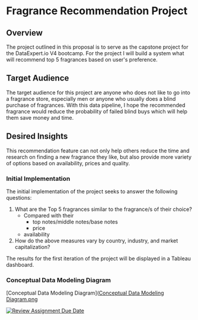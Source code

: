 # Fragrance Recommendation Project

## Overview
The project outlined in this proposal is to serve as the capstone project for the DataExpert.io V4 bootcamp. For the project I will build a system what will recommend top 5 fragrances based on user's preference. 

## Target Audience
The target audience for this project are anyone who does not like to go into a fragrance store, especially men or anyone who usually does a blind purchase of fragrances. With this data pipeline, I hope the recommended fragrance would reduce the probability of failed blind buys which will help them save money and time.

## Desired Insights
This recommendation feature can not only help others reduce the time and research on finding a new fragrance they like, but also provide more variety of options based on availability, prices and quality.

### Initial Implementation
The initial implementation of the project seeks to answer the following questions:
1. What are the Top 5 fragrances similar to the fragrance/s of their choice?
	- Compared with their
		- top notes/middle notes/base notes
		- price
    - availability
2. How do the above measures vary by country, industry, and market capitalization?

The results for the first iteration of the project will be displayed in a Tableau dashboard.

### Conceptual Data Modeling Diagram
[Conceptual Data Modeling Diagram]([Conceptual Data Modeling Diagram.png](https://github.com/DataExpert-ZachWilson-V4/capstone-project-ukangaroo/blob/main/Conceptual%20Data%20Modeling%20Diagram.png?raw=True)

[![Review Assignment Due Date](https://classroom.github.com/assets/deadline-readme-button-24ddc0f5d75046c5622901739e7c5dd533143b0c8e959d652212380cedb1ea36.svg)](https://classroom.github.com/a/1lXY_Wlg)
